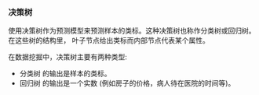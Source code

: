 ### 决策树

使用决策树作为预测模型来预测样本的类标。这种决策树也称作分类树或回归树。在这些树的结构里， 叶子节点给出类标而内部节点代表某个属性。

在数据挖掘中，决策树主要有两种类型:

* 分类树 的输出是样本的类标。
* 回归树 的输出是一个实数 (例如房子的价格，病人待在医院的时间等)。
